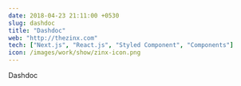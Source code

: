 ```yaml
---
date: 2018-04-23 21:11:00 +0530
slug: dashdoc
title: "Dashdoc"
web: "http://thezinx.com"
tech: ["Next.js", "React.js", "Styled Component", "Components"]
icon: /images/work/show/zinx-icon.png
---
```


Dashdoc
